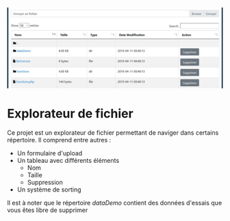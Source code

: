 ![screenshoot.jpg](screenshoot.jpg)

# Explorateur de fichier

Ce projet est un explorateur de fichier permettant de naviger dans certains répertoire.  Il comprend entre autres : 

* Un formulaire d'upload
* Un tableau avec différents éléments
    * Nom
    * Taille
    * Suppression
* Un système de sorting

Il est à noter que le répertoire *dataDemo* contient des données d'essais que vous êtes libre de supprimer

